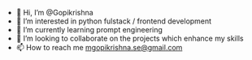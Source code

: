 - 👋 Hi, I’m @Gopikrishna
- 👀 I’m interested in python fulstack / frontend  development
- 🌱 I’m currently learning prompt engineering
- 💞️ I’m looking to collaborate on the projects which enhance my skills
- 📫 How to reach me mgopikrishna.se@gmail.com

<!---
Mgopikrishna0123/Mgopikrishna0123 is a ✨ special ✨ repository because its `README.md` (this file) appears on your GitHub profile.
You can click the Preview link to take a look at your changes.
--->

